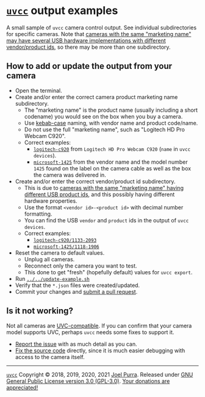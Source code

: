 # [`uvcc`](https://joelpurra.com/projects/uvcc/) output examples

A small sample of `uvcc` camera control output. See individual subdirectories for specific cameras. Note that [cameras with the same "marketing name" may have several USB hardware implementations with different vendor/product ids](https://github.com/joelpurra/uvcc/issues/21), so there may be more than one subdirectory.

## How to add or update the output from your camera

- Open the terminal.
- Create and/or enter the correct camera product marketing name subdirectory.
  - The "marketing name" is the product name (usually including a short codename) you would see on the box when you buy a camera.
  - Use [kebab-case](https://en.wikipedia.org/wiki/Kebab_case) naming, with vendor name and product code/name.
  - Do not use the full "marketing name", such as "Logitech HD Pro Webcam C920".
  - Correct examples:
    - [`logitech-c920`](./logitech-c920/) from `Logitech HD Pro Webcam C920` (`name` in `uvcc devices`).
    - [`microsoft-1425`](./microsoft-1425/) from the vendor name and the model number `1425` found on the label on the camera cable as well as the box the camera was delivered in.
- Create and/or enter the correct vendor/product id subdirectory.
  - This is due to [cameras with the same "marketing name" having different USB product ids](https://github.com/joelpurra/uvcc/issues/21), and this possibly having different hardware properties.
  - Use the format `<vendor id>-<product id>` with decimal number formatting.
  - You can find the USB `vendor` and `product` ids in the output of `uvcc devices`.
  - Correct examples:
    - [`logitech-c920/1133-2093`](./logitech-c920/1133-2093/)
    - [`microsoft-1425/1118-1906`](./microsoft-1425/1118-1906/)
- Reset the camera to default values.
  - Unplug all cameras.
  - Reconnect only the camera you want to test.
  - This done to get "fresh" (hopefully default) values for `uvcc export`.
- Run [`../../update-example.sh`](./update-example.sh)
- Verify that the `*.json` files were created/updated.
- Commit your changes and [submit a pull request](https://github.com/joelpurra/uvcc/compare).

## Is it not working?

Not all cameras are [UVC-compatible](https://en.wikipedia.org/wiki/List_of_USB_video_class_devices). If you can confirm that your camera model supports UVC, perhaps `uvcc` needs some fixes to support it.

- [Report the issue](https://github.com/joelpurra/uvcc/issues?q=is%3Aopen) with as much detail as you can.
- [Fix the source code](../DEVELOP.md) directly, since it is much easier debugging with access to the camera itself.

---

[`uvcc`](https://joelpurra.com/projects/uvcc/) Copyright &copy; 2018, 2019, 2020, 2021 [Joel Purra](https://joelpurra.com/). Released under [GNU General Public License version 3.0 (GPL-3.0)](https://www.gnu.org/licenses/gpl.html). [Your donations are appreciated!](https://joelpurra.com/donate/)

